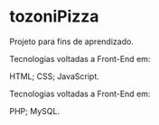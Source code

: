 # tozoniPizza

Projeto para fins de aprendizado.

Tecnologias voltadas a Front-End em:

HTML;
CSS;
JavaScript.

Tecnologias voltadas a Front-End em:

PHP;
MySQL.
